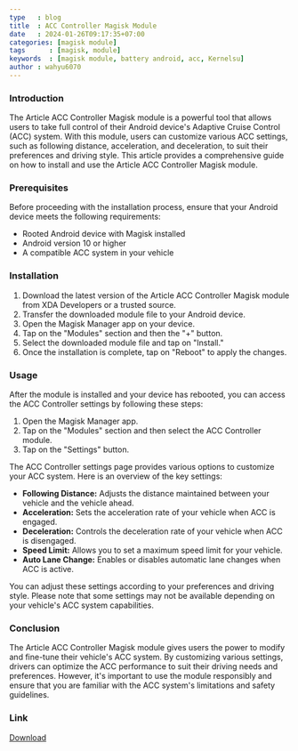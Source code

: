 ```yaml
---
type   : blog
title  : ACC Controller Magisk Module
date   : 2024-01-26T09:17:35+07:00
categories: [magisk module]
tags      : [magisk, module]
keywords  : [magisk module, battery android, acc, Kernelsu]
author : wahyu6070
---
```




### Introduction

The Article ACC Controller Magisk module is a powerful tool that allows users to take full control of their Android device's Adaptive Cruise Control (ACC) system. With this module, users can customize various ACC settings, such as following distance, acceleration, and deceleration, to suit their preferences and driving style. This article provides a comprehensive guide on how to install and use the Article ACC Controller Magisk module.

### Prerequisites

Before proceeding with the installation process, ensure that your Android device meets the following requirements:

* Rooted Android device with Magisk installed
* Android version 10 or higher
* A compatible ACC system in your vehicle

### Installation

1. Download the latest version of the Article ACC Controller Magisk module from XDA Developers or a trusted source.
2. Transfer the downloaded module file to your Android device.
3. Open the Magisk Manager app on your device.
4. Tap on the "Modules" section and then the "+" button.
5. Select the downloaded module file and tap on "Install."
6. Once the installation is complete, tap on "Reboot" to apply the changes.

### Usage

After the module is installed and your device has rebooted, you can access the ACC Controller settings by following these steps:

1. Open the Magisk Manager app.
2. Tap on the "Modules" section and then select the ACC Controller module.
3. Tap on the "Settings" button.

The ACC Controller settings page provides various options to customize your ACC system. Here is an overview of the key settings:

* **Following Distance:** Adjusts the distance maintained between your vehicle and the vehicle ahead.
* **Acceleration:** Sets the acceleration rate of your vehicle when ACC is engaged.
* **Deceleration:** Controls the deceleration rate of your vehicle when ACC is disengaged.
* **Speed Limit:** Allows you to set a maximum speed limit for your vehicle.
* **Auto Lane Change:** Enables or disables automatic lane changes when ACC is active.

You can adjust these settings according to your preferences and driving style. Please note that some settings may not be available depending on your vehicle's ACC system capabilities.

### Conclusion

The Article ACC Controller Magisk module gives users the power to modify and fine-tune their vehicle's ACC system. By customizing various settings, drivers can optimize the ACC performance to suit their driving needs and preferences. However, it's important to use the module responsibly and ensure that you are familiar with the ACC system's limitations and safety guidelines.

### Link

[Download](https://download60.github.io/202401/advanced-charging-controller-acc/)
